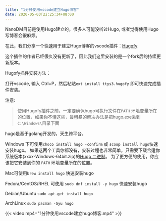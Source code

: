 ```yaml
---
title: "1分钟使用vscode建立Hugo博客"
date: 2020-05-03T22:25:34+08:00
---
```


NanoDM目前是使用Hugo建立的。很多人可能没听过Hugo, 或者觉得使用Hugo写博客会很麻烦。

在此，我们分享一个快速用于建立Hugo博客的vscode插件：[Hugofy](https://marketplace.visualstudio.com/items?itemName=ttys3.hugofy)

这个插件的作者已经很久没有更新了，因此我们这里安装的是一个fork后的持续更新版本。

Hugofy插件安装方法：

打开vscode, 输入 Ctrl+P，然后粘贴`ext install ttys3.hugofy` 即可快速完成插件安装。

注意:

> 使用Hugofy插件之前，一定要确保hugo可执行文件在`PATH` 环境变量所在的位置，如果你不懂这些，最粗暴的解决办法是把hugo.exe丢到`C:\Windows\`目录下面

hugo是基于golang开发的，天生跨平台。

Windows 下可使用`choco install hugo -confirm` 或 `scoop install hugo`快速安装hugo。
如果这两个工具你都没有，安装过程也非常简单。只需要下载合适你系统版本(xxxx-Windows-64bit.zip)的[Hugo 二进制](https://github.com/gohugoio/hugo/releases)。
为了更方便的使用，你应该把它安装到你的 `PATH` 环境变量所在的位置。

Mac可使用`brew install hugo` 快速安装hugo

Fedora/CentOS/RHEL 可使用 `sudo dnf install -y hugo` 快速安装hugo

Debian/Ubuntu `sudo apt-get install hugo`

ArchLinux `sudo pacman -Syu hugo`

{{< video mp4="1分钟使用vscode建立hugo博客.mp4" >}}